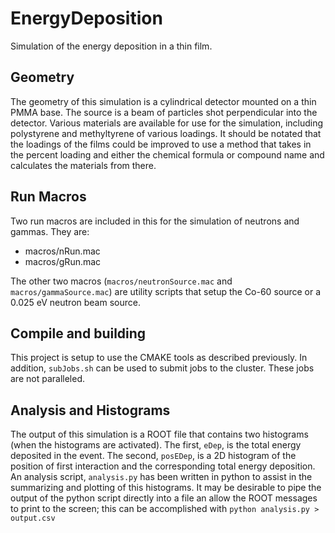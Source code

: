 EnergyDeposition
================

  Simulation of the energy deposition in a thin film.

## Geometry

The geometry of this simulation is a cylindrical detector mounted on a thin PMMA base. The source is a beam of particles shot perpendicular into the detector. Various materials are available for use for the simulation, including polystyrene and methyltyrene of various loadings. It should be notated that the loadings of the films could be improved to use a method that takes in the percent loading and either the chemical formula or compound name and calculates the materials from there.

## Run Macros

Two run macros are included in this for the simulation of neutrons and gammas. They are:

  + macros/nRun.mac
  + macros/gRun.mac
  
The other two macros (`macros/neutronSource.mac` and `macros/gammaSource.mac`) are utility scripts that setup the Co-60 source or a 0.025 eV neutron beam source.

## Compile and building

This project is setup to use the CMAKE tools as described previously. In addition, `subJobs.sh` can be used to submit jobs to the cluster. These jobs are not paralleled.

## Analysis and Histograms

The output of this simulation is a ROOT file that contains two histograms (when the histograms are activated). The first, `eDep`, is the total energy deposited in the event. The second, `posEDep`, is a 2D histogram of the position of first interaction and the corresponding total energy deposition. An analysis script, `analysis.py` has been written in python to assist in the summarizing and plotting of this histograms. It may be desirable to pipe the output of the python script directly into a file an allow the ROOT messages to print to the screen; this can be accomplished with `python analysis.py > output.csv`
